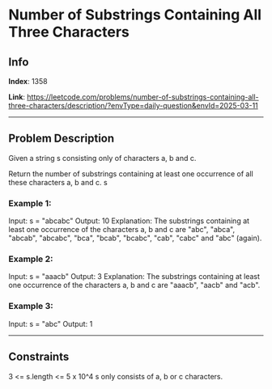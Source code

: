 # Number of Substrings Containing All Three Characters

## Info
**Index**: 1358

**Link**: https://leetcode.com/problems/number-of-substrings-containing-all-three-characters/description/?envType=daily-question&envId=2025-03-11

---

## Problem Description
Given a string s consisting only of characters a, b and c.

Return the number of substrings containing at least one occurrence of all these characters a, b and c.
s
### Example 1:

Input: s = "abcabc"
Output: 10
Explanation: The substrings containing at least one occurrence of the characters a, b and c are "abc", "abca", "abcab", "abcabc", "bca", "bcab", "bcabc", "cab", "cabc" and "abc" (again). 

### Example 2:

Input: s = "aaacb"
Output: 3
Explanation: The substrings containing at least one occurrence of the characters a, b and c are "aaacb", "aacb" and "acb". 

### Example 3:

Input: s = "abc"
Output: 1

---

## Constraints

3 <= s.length <= 5 x 10^4
s only consists of a, b or c characters.